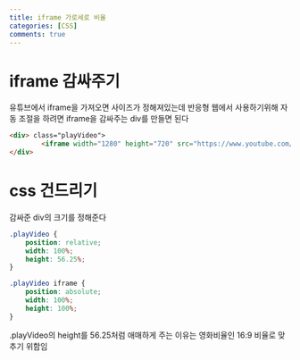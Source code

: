```yaml
---
title: iframe 가로세로 비율
categories: [CSS]
comments: true
---
```


# iframe 감싸주기

유튜브에서 iframe을 가져오면 사이즈가 정해져있는데 
반응형 웹에서 사용하기위해 자동 조절을 하려면
iframe을 감싸주는 div를 만들면 된다

``` html
<div> class="playVideo">
        <iframe width="1280" height="720" src="https://www.youtube.com/embed/XRnJUs8EDfs" frameborder="0" allow="accelerometer; autoplay; clipboard-write; encrypted-media; gyroscope; picture-in-picture" allowfullscreen></iframe>
</div>
```

# css 건드리기

감싸준 div의 크기를 정해준다

``` css
.playVideo {
    position: relative;
    width: 100%;
    height: 56.25%;
}

.playVideo iframe {
    position: absolute;
    width: 100%;
    height: 100%;
}
```

.playVideo의 height를 56.25처럼 애매하게 주는 이유는 영화비율인 16:9 비율로 맞추기 위함임
